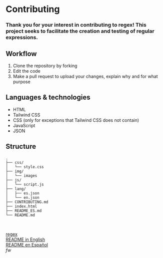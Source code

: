 # Contributing

### Thank you for your interest in contributing to regex! This project seeks to facilitate the creation and testing of regular expressions.

## Workflow

1. Clone the repository by forking
2. Edit the code
3. Make a pull request to upload your changes, explain why and for what purpose

## Languages ​​& technologies
- HTML
- Tailwind CSS
- CSS (only for exceptions that Tailwind CSS does not contain)
- JavaScript
- JSON

## Structure
```plaintext
.
├── css/
│   └── style.css
├── img/
│   └── images
├── js/
│   └── script.js
├── lang/
│   ├── es.json
│   └── en.json
├── CONTRIBUTING.md
├── index.html
├── README_ES.md
└── README.md
```
<br>

[regex](https://code-fw.github.io/regex/) <br>
[README in English](./README.md) <br>
[README en Español](./README_ES.md) <br>
<em>fw</em>